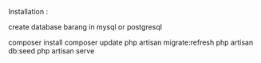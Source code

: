 Installation :

create database barang in mysql or postgresql

composer install
composer update
php artisan migrate:refresh
php artisan db:seed
php artisan serve